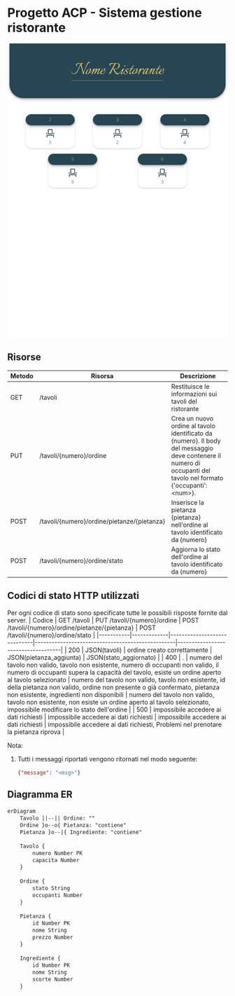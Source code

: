 # Progetto ACP - Sistema gestione ristorante

<p align="center">
    <img src="./vista_tavoli.png">
</p>

## Risorse
| Metodo    | Risorsa                                     | Descrizione                                                                     |
|-----------|---------------------------------------------|---------------------------------------------------------------------------------|
| GET       | /tavoli                                     | Restituisce le informazioni sui tavoli del ristorante                           |
| PUT       | /tavoli/{numero}/ordine                     | Crea un nuovo ordine al tavolo identificato da {numero}. Il body del messaggio deve contenere il numero di occupanti del tavolo nel formato {'occupanti': \<num\>}.|
| POST      | /tavoli/{numero}/ordine/pietanze/{pietanza} | Inserisce la pietanza {pietanza} nell'ordine al tavolo identificato da {numero} |
| POST      | /tavoli/{numero}/ordine/stato               | Aggiorna lo stato dell'ordine al tavolo identificato da {numero}                |

## Codici di stato HTTP utilizzati
Per ogni codice di stato sono specificate tutte le possibili risposte fornite dal server.
|   Codice  | GET /tavoli | PUT /tavoli/{numero}/ordine | POST /tavoli/{numero}/ordine/pietanze/{pietanza} | POST /tavoli/{numero}/ordine/stato |
|-----------|-------------|-----------------------------|--------------------------------------------------|------------------------------------|
|    200    |  JSON(tavoli) | ordine creato correttamente | JSON(pietanza_aggiunta) | JSON(stato_aggiornato) |
|    400    | . | numero del tavolo non valido, tavolo non esistente, numero di occupanti non valido, il numero di occupanti supera la capacità del tavolo, esiste un ordine aperto al tavolo selezionato  | numero del tavolo non valido, tavolo non esistente, id della pietanza non valido, ordine non presente o già confermato, pietanza non esistente, ingredienti non disponibili    | numero del tavolo non valido, tavolo non esistente, non esiste un ordine aperto al tavolo selezionato, impossibile modificare lo stato dell'ordine   |
|    500    | impossibile accedere ai dati richiesti | impossibile accedere ai dati richiesti | impossibile accedere ai dati richiesti | impossibile accedere ai dati richiesti, Problemi nel prenotare la pietanza riprova |

Nota:

1. Tutti i messaggi riportati vengono ritornati nel modo seguente:

    ```json
    {"message": "<msg>"}
    ```



## Diagramma ER
```mermaid
erDiagram
    Tavolo ||--|| Ordine: ""
    Ordine }o--o{ Pietanza: "contiene"
    Pietanza }o--|{ Ingrediente: "contiene"

    Tavolo {
        numero Number PK
        capacita Number
    }

    Ordine {
        stato String
        occupanti Number
    }

    Pietanza {
        id Number PK
        nome String
        prezzo Number
    }

    Ingrediente {
        id Number PK
        nome String
        scorte Number
    }
```
